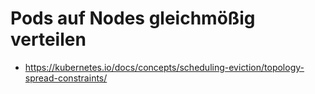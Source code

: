 # Pods auf Nodes gleichmößig verteilen 


  * https://kubernetes.io/docs/concepts/scheduling-eviction/topology-spread-constraints/

